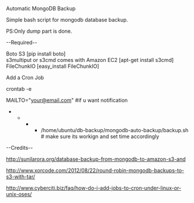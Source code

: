 Automatic MongoDB Backup

Simple bash script for mongodb database backup.

PS:Only dump part is done.

--Required--

Boto S3 [pip install boto] <br/>
s3multiput or s3cmd comes with Amazon EC2 [apt-get install s3cmd] <br/>
FileChunkIO [easy_install FileChunkIO]

Add a Cron Job

crontab -e

MAILTO="your@email.com" #if u want notification
* * * * /home/ubuntu/db-backup/mongodb-auto-backup/backup.sh # make sure its workign and set time accordingly


--Credits--

http://sunilarora.org/database-backup-from-mongodb-to-amazon-s3-and

http://www.xorcode.com/2012/08/22/round-robin-mongodb-backups-to-s3-with-tar/

http://www.cyberciti.biz/faq/how-do-i-add-jobs-to-cron-under-linux-or-unix-oses/
